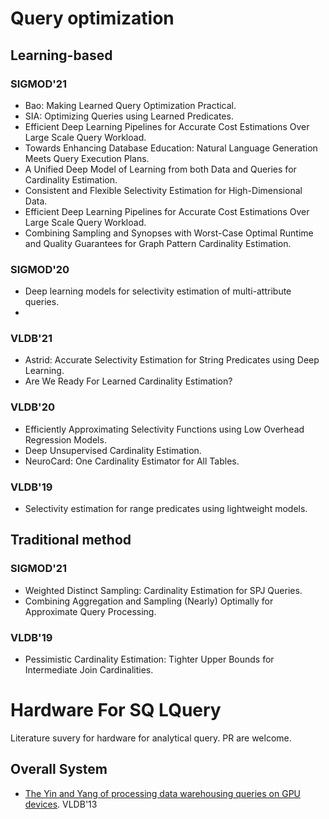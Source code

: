 # Query optimization

## Learning-based
### SIGMOD'21
* Bao: Making Learned Query Optimization Practical.
* SIA: Optimizing Queries using Learned Predicates.
* Efficient Deep Learning Pipelines for Accurate Cost Estimations Over Large Scale Query Workload.
* Towards Enhancing Database Education: Natural Language Generation Meets Query Execution Plans.
* A Unified Deep Model of Learning from both Data and Queries for Cardinality Estimation.
* Consistent and Flexible Selectivity Estimation for High-Dimensional Data.
* Efficient Deep Learning Pipelines for Accurate Cost Estimations Over Large Scale Query Workload.
* Combining Sampling and Synopses with Worst-Case Optimal Runtime and Quality Guarantees for Graph Pattern Cardinality Estimation.

### SIGMOD'20
* Deep learning models for selectivity estimation of multi-attribute queries.
* 


### VLDB'21
* Astrid: Accurate Selectivity Estimation for String Predicates using Deep Learning.
* Are We Ready For Learned Cardinality Estimation?

### VLDB'20
* Efficiently Approximating Selectivity Functions using Low Overhead Regression Models.
* Deep Unsupervised Cardinality Estimation.
* NeuroCard: One Cardinality Estimator for All Tables.

### VLDB'19
* Selectivity estimation for range predicates using lightweight models.



## Traditional method
### SIGMOD'21
* Weighted Distinct Sampling: Cardinality Estimation for SPJ Queries.
* Combining Aggregation and Sampling (Nearly) Optimally for Approximate Query Processing.


### VLDB'19
* Pessimistic Cardinality Estimation: Tighter Upper Bounds for Intermediate Join Cardinalities.











# Hardware For SQ LQuery
Literature suvery for hardware for analytical query. PR are welcome.

## Overall System

* [The Yin and Yang of processing data warehousing queries on GPU devices](http://web.cse.ohio-state.edu/hpcs/WWW/HTML/publications/papers/TR-13-2.pdf). VLDB'13




